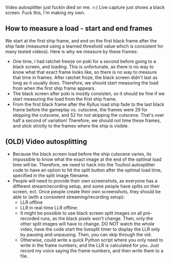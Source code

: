 Video autosplitter just fuckin died on me. >:( Live capture just shows a black screen. Fuck this, I'm making my own.

## How to measure a load - start and end frames
We start at the first ship frame, and end on the first black frame after the ship fade (measured using a learned threshold value which is consistent for many tested videos). Here is why we measure by these frames:
- One time, I had ratchet freeze on poki for a second before going to a black screen, and loading. This is unfortunate, as there is no way to know what that exact frame looks like, so there is no way to measure that time in frames. After ratchet froze, the black screen didn't last as long as it usually does. Therefore, we should start measuring the load from when the first ship frame appears.
- The black screen after poki is mostly consisten, so it should be fine if we start measuring the load from the first ship frame.
- From the first black frame after the Ryllus load ship fade to the last black frame before the gameplay vs. cutscene, the frames were 29 for skipping the cutscene, and 52 for not skipping the cutscene. That's over half a second of variation! Therefore, we should not time these frames, and stick strictly to the frames where the ship is visible.

## (OLD) Video autosplitting
- Because the black screen load before the ship cutscene varies, its impossible to know what the exact image at the end of the optimal load time will be. Therefore, we need to hack into the Toufool autosplitter code to have an option to hit the split button after the optimal load time, specified in the split image filename.
- People will need to provide their own screenshots, as everyone has a different stream/recording setup, and some people have splits on their screen, ect. Once people create their own screenshots, they should be able to (with a consistent streaming/recording setup):
    - LLR offline
    - LLR in real-time
LLR offline:
    - It might be possible to use black screen split images on all pre-recorded runs, as the black pixels won't change. Then, only the other split images will have to change. DO NOT watch the whole video, have the code start the livesplit timer to display the LLR only by pausing and unpausing. Then, you can skip through the vid.
    - Otherwise, could write a quick Python script where you only need to write in the frame numbers, and the LLR is calculated for you. Just record my voice saying the frame numbers, and then write them to a file.